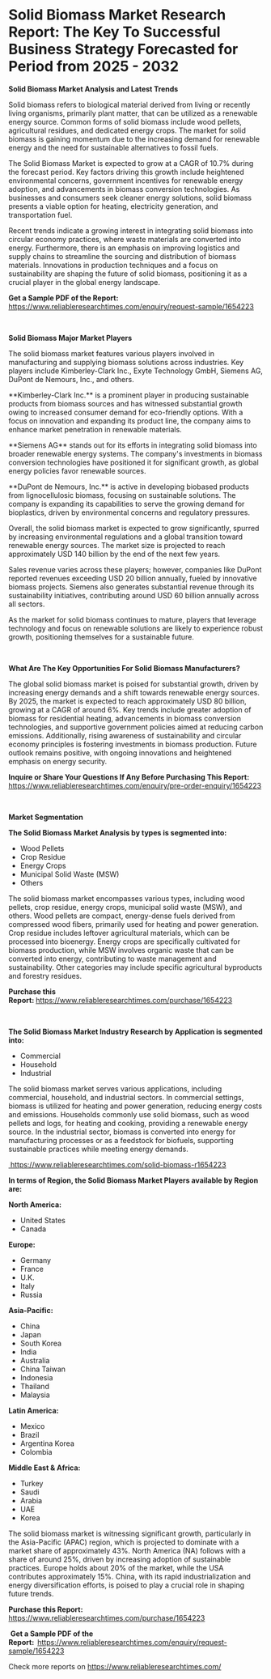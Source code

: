 <p><h1>Solid Biomass Market Research Report: The Key To Successful Business Strategy Forecasted for Period from 2025 - 2032</h1></p><p><strong>Solid Biomass Market Analysis and Latest Trends</strong></p>
<p><p>Solid biomass refers to biological material derived from living or recently living organisms, primarily plant matter, that can be utilized as a renewable energy source. Common forms of solid biomass include wood pellets, agricultural residues, and dedicated energy crops. The market for solid biomass is gaining momentum due to the increasing demand for renewable energy and the need for sustainable alternatives to fossil fuels.</p><p>The Solid Biomass Market is expected to grow at a CAGR of 10.7% during the forecast period. Key factors driving this growth include heightened environmental concerns, government incentives for renewable energy adoption, and advancements in biomass conversion technologies. As businesses and consumers seek cleaner energy solutions, solid biomass presents a viable option for heating, electricity generation, and transportation fuel.</p><p>Recent trends indicate a growing interest in integrating solid biomass into circular economy practices, where waste materials are converted into energy. Furthermore, there is an emphasis on improving logistics and supply chains to streamline the sourcing and distribution of biomass materials. Innovations in production techniques and a focus on sustainability are shaping the future of solid biomass, positioning it as a crucial player in the global energy landscape.</p></p>
<p><strong>Get a Sample PDF of the Report:&nbsp;</strong> <a href="https://www.reliableresearchtimes.com/enquiry/request-sample/1654223?utm_campaign=2006&utm_medium=2&utm_source=Github&utm_content=ia&utm_term=02042025&utm_id=solid-biomass">https://www.reliableresearchtimes.com/enquiry/request-sample/1654223</a></p>
<p>&nbsp;</p>
<p><strong>Solid Biomass Major Market Players</strong></p>
<p><p>The solid biomass market features various players involved in manufacturing and supplying biomass solutions across industries. Key players include Kimberley-Clark Inc., Exyte Technology GmbH, Siemens AG, DuPont de Nemours, Inc., and others.</p><p>**Kimberley-Clark Inc.** is a prominent player in producing sustainable products from biomass sources and has witnessed substantial growth owing to increased consumer demand for eco-friendly options. With a focus on innovation and expanding its product line, the company aims to enhance market penetration in renewable materials.</p><p>**Siemens AG** stands out for its efforts in integrating solid biomass into broader renewable energy systems. The company's investments in biomass conversion technologies have positioned it for significant growth, as global energy policies favor renewable sources. </p><p>**DuPont de Nemours, Inc.** is active in developing biobased products from lignocellulosic biomass, focusing on sustainable solutions. The company is expanding its capabilities to serve the growing demand for bioplastics, driven by environmental concerns and regulatory pressures.</p><p>Overall, the solid biomass market is expected to grow significantly, spurred by increasing environmental regulations and a global transition toward renewable energy sources. The market size is projected to reach approximately USD 140 billion by the end of the next few years.</p><p>Sales revenue varies across these players; however, companies like DuPont reported revenues exceeding USD 20 billion annually, fueled by innovative biomass projects. Siemens also generates substantial revenue through its sustainability initiatives, contributing around USD 60 billion annually across all sectors.</p><p>As the market for solid biomass continues to mature, players that leverage technology and focus on renewable solutions are likely to experience robust growth, positioning themselves for a sustainable future.</p></p>
<p>&nbsp;</p>
<p><strong>What Are The Key Opportunities For Solid Biomass Manufacturers?</strong></p>
<p><p>The global solid biomass market is poised for substantial growth, driven by increasing energy demands and a shift towards renewable energy sources. By 2025, the market is expected to reach approximately USD 80 billion, growing at a CAGR of around 6%. Key trends include greater adoption of biomass for residential heating, advancements in biomass conversion technologies, and supportive government policies aimed at reducing carbon emissions. Additionally, rising awareness of sustainability and circular economy principles is fostering investments in biomass production. Future outlook remains positive, with ongoing innovations and heightened emphasis on energy security.</p></p>
<p><strong>Inquire or Share Your Questions If Any Before Purchasing This Report:</strong> <a href="https://www.reliableresearchtimes.com/enquiry/pre-order-enquiry/1654223?utm_campaign=2006&utm_medium=2&utm_source=Github&utm_content=ia&utm_term=02042025&utm_id=solid-biomass">https://www.reliableresearchtimes.com/enquiry/pre-order-enquiry/1654223</a></p>
<p>&nbsp;</p>
<p><strong>Market Segmentation</strong></p>
<p><strong>The Solid Biomass Market Analysis by types is segmented into:</strong></p>
<p><ul><li>Wood Pellets</li><li>Crop Residue</li><li>Energy Crops</li><li>Municipal Solid Waste (MSW)</li><li>Others</li></ul></p>
<p><p>The solid biomass market encompasses various types, including wood pellets, crop residue, energy crops, municipal solid waste (MSW), and others. Wood pellets are compact, energy-dense fuels derived from compressed wood fibers, primarily used for heating and power generation. Crop residue includes leftover agricultural materials, which can be processed into bioenergy. Energy crops are specifically cultivated for biomass production, while MSW involves organic waste that can be converted into energy, contributing to waste management and sustainability. Other categories may include specific agricultural byproducts and forestry residues.</p></p>
<p><strong>Purchase this Report:&nbsp;</strong><a href="https://www.reliableresearchtimes.com/purchase/1654223?utm_campaign=2006&utm_medium=2&utm_source=Github&utm_content=ia&utm_term=02042025&utm_id=solid-biomass">https://www.reliableresearchtimes.com/purchase/1654223</a></p>
<p>&nbsp;</p>
<p><strong>The Solid Biomass Market Industry Research by Application is segmented into:</strong></p>
<p><ul><li>Commercial</li><li>Household</li><li>Industrial</li></ul></p>
<p><p>The solid biomass market serves various applications, including commercial, household, and industrial sectors. In commercial settings, biomass is utilized for heating and power generation, reducing energy costs and emissions. Households commonly use solid biomass, such as wood pellets and logs, for heating and cooking, providing a renewable energy source. In the industrial sector, biomass is converted into energy for manufacturing processes or as a feedstock for biofuels, supporting sustainable practices while meeting energy demands.</p></p>
<p><a href="https://www.reliableresearchtimes.com/solid-biomass-r1654223?utm_campaign=2006&utm_medium=2&utm_source=Github&utm_content=ia&utm_term=02042025&utm_id=solid-biomass">&nbsp;https://www.reliableresearchtimes.com/solid-biomass-r1654223</a></p>
<p><strong>In terms of Region, the Solid Biomass Market Players available by Region are:</strong></p>
<p>
    <p> <strong> North America: </strong>
        <ul>
            <li>United States</li>
            <li>Canada</li>
        </ul>
        </p> 
    <p> <strong> Europe: </strong>
        <ul>
            <li>Germany</li>
            <li>France</li>
            <li>U.K.</li>
            <li>Italy</li>
            <li>Russia</li>
        </ul>
        </p> 
    <p> <strong> Asia-Pacific: </strong>
        <ul>
            <li>China</li>
            <li>Japan</li>
            <li>South Korea</li>
            <li>India</li>
            <li>Australia</li>
            <li>China Taiwan</li>
            <li>Indonesia</li>
            <li>Thailand</li>
            <li>Malaysia</li>
        </ul>
        </p> 
    <p> <strong> Latin America: </strong>
        <ul>
            <li>Mexico</li>
            <li>Brazil</li>
            <li>Argentina Korea</li>
            <li>Colombia</li>
        </ul>
        </p> 
    <p> <strong> Middle East & Africa: </strong>
        <ul>
            <li>Turkey</li>
            <li>Saudi</li>
            <li>Arabia</li>
            <li>UAE</li>
            <li>Korea</li>
        </ul>
    </p>
    </p>
<p><p>The solid biomass market is witnessing significant growth, particularly in the Asia-Pacific (APAC) region, which is projected to dominate with a market share of approximately 43%. North America (NA) follows with a share of around 25%, driven by increasing adoption of sustainable practices. Europe holds about 20% of the market, while the USA contributes approximately 15%. China, with its rapid industrialization and energy diversification efforts, is poised to play a crucial role in shaping future trends.</p></p>
<p><strong>Purchase this Report: </strong><a href="https://www.reliableresearchtimes.com/purchase/1654223?utm_campaign=2006&utm_medium=2&utm_source=Github&utm_content=ia&utm_term=02042025&utm_id=solid-biomass">https://www.reliableresearchtimes.com/purchase/1654223</a></p>
<p>&nbsp;<strong>Get a Sample PDF of the Report:&nbsp;&nbsp;</strong><a href="https://www.reliableresearchtimes.com/enquiry/request-sample/1654223?utm_campaign=2006&utm_medium=2&utm_source=Github&utm_content=ia&utm_term=02042025&utm_id=solid-biomass">https://www.reliableresearchtimes.com/enquiry/request-sample/1654223</a></p>
<p><strong></strong></p>
<p>Check more reports on <a href="https://www.reliableresearchtimes.com/?utm_campaign=2006&utm_medium=2&utm_source=Github&utm_content=ia&utm_term=02042025&utm_id=solid-biomass">https://www.reliableresearchtimes.com/</a></p>